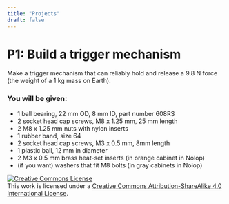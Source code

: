 ```yaml
---
title: "Projects"
draft: false
---
```

<!--

--------------------------------------------------------- HEY, YOU FOUND THE OLD PROJECT DESCRIPTIONS FROM 2020! THESE ARE NOT THE SAME AS WHAT WE WILL DO IN 2022! We might repeat a couple, but don't rely on that for any major life decisions. ---------------------------------------------------------

# P6: New world, new problems

The requirements for prosperous life on our planet have changed with the arrival of COVID-19\. One of our responsibilities as engineers is to identify and explore emergent problem spaces. With COVID-19, some of the new problems are obvious-- we need more masks that can filter out virus particles and ventilators that can help the sick breathe. Some of the new problems are less obvious, relating to longer term changes to our behavior as a society. For example, shared transportation (cars, buses, trains) may change dramatically.

Design a mechanical or electro-mechanical system with the following characteristics:

1.  it addresses a new problem brought on by COVID-19, and
2.  it can plausibly be fabricated and sold in the likely economic climate.

Instead of our usual process of prototyping and iterative fabrication, we'll have slightly different milestones; the deadlines are listed at the bottom.

For the first stage, you should generate no fewer than 20 ideas. "What, 20 ideas! That's madness!" you yell at the ceiling. But no, it is important. When you generate surplus ideas, you force yourselves to go beyond your initial conception of the problem space. Some of the ideas will be useless, but a useless idea can often lead the way to a fruitful one. Please post your list of 20 ideas as a numbered list on the [#inventive-design](https://nolop.slack.com/app_redirect?channel=inventive-design) Slack channel. Each idea should have as short a description as possible while still being comprehensible. Once the ideas are posted, please give 6 of your peers feedback in the comments.

For the second stage, narrow down to one idea that you would like to pursue. You do not have to post anything or notify anyone about your selection, but you should really decide, or you won't have time for the next stage.

For the third stage, post on the [#inventive-design](https://nolop.slack.com/app_redirect?channel=inventive-design) Slack channel a list of 3-5 design requirements for your device. They should generally be quantifiable metrics, though normative characteristics (like, "the machine should be bright colored") are okay for non-quantifiable features. Let me add that this might _seem_ like a bunch of malarkey, it is repeatedly the case that omitted or erroneous design requirements are the eternal nemesis of new designs. Like, that's nice that you want to make a mask to filter out viruses-- how fine does your filter need to be so you're not just trying to stop water with a net? There can be no magic solutions here.

The fourth stage is conventional: make a CAD model and post it to the [#inventive-design](https://nolop.slack.com/app_redirect?channel=inventive-design) Slack channel. Once the ideas are posted, please give 6 of your peers feedback in the comments.

The last stage is mostly conventional: revise your CAD model, repost, and please give feedback to your peers. As part of your final design, please estimate the cost of fabrication of your device.

### Milestones

P6 twenty ideas: Tuesday, April 7, by noon.

P6 one idea: Thursday, April 9, by noon.

P6 requirements: Tuesday, April 14, by noon.

P6 design review: Thursday, April 16, by noon.

P6 final design: Thursday, April 23, by noon.

# P5: Element of a 22-piece kinetic art installation

Build a 11" x 16" panel that has the following characteristics:

1.  it is largely translucent,
2.  it has a timing sprocket in the lower left corner that, when slowly rotated with a torque of less than 10 oz-in, makes its appearance change through purely mechanical means,
3.  it has no words, logos, or other explicit messages, and
4.  it is generally respectful of the workspace around it, i.e. no irritating bells or oozing liquids.

The panels, if you assent, will be installed in the 11" x 16" panes of the windows of the Nolop red zone that face the SEC patio. Each panel will be driven by a stepper motor. The motors will slowly rotate, turning on at dusk and turning off at midnight. Passersby will be entranced by the luminous wonder you have created.

### You will be given:

*   1 GT2 timing belt pulley with a 5 mm bore
*   [1 flange coupler with a 5 mm bore](https://www.amazon.com/Coupling-Support-Hardness-Fittings-Connector/dp/B07L1FMBBC/)
*   as much 5 mm stainless steel rod as you need, within reason

The exact dimensions and more subtle mechanical details will be more thoroughly specified by Tuesday, March 10.

P5 design review: Tuesday, March 10, at the start of class.

P5 proto: Tuesday, March 24, at the start of class.

P5 final: Tuesday, March 31, at the start of class.

# P4: Gravity-powered record player

With your partner, build a gravity-powered record player. It should be able to play a 7" diameter record for 4.5 minutes at 45 RPM. If you decide you need a horn to amplify the sound, **do not 3D print one**. Instead, use folded sheet metal, cardboard, or the like. You might make a trigger mechanism that would start the record playing.

### You will be given:

*   1 vinyl record
*   4 or 5 steel needles
*   As many bricks as you request, within reason

P4 design calculations: Thursday, February 13, at the start of class.

P4 design review: Tuesday, February 18, at the start of class.

P4 proto: Tuesday, February 25, at the start of class. The record should spin under gravity power by this date.

P4 final: Tuesday, March 3, at the start of class.

# P3: Folded mask or costume

Make a 3D folded mask or costume. It need not be laser-cut, but you must make a CAD model that shows the mask or costume in its folded and unfolded states. It should not be traced from an existing design of picture (unless you also drew the picture). It can cover just your face, or your whole head, but it should be 3 dimensional. It can be made of anything that folds: chipboard, thick paper, thin sheet metal, or anything else you can get. Ancillary decorations, like mustaches, are okay, but the core of the mask should be folded. It should be secured to your head somehow, so you can actually wear it.

One more requirement: **You must make (and retain or document) three prototypes.**

You will be given: nothing, but if you want thin aluminum sheet, we can get it by Friday.

Project due: Tuesday, February 11, at the start of class. Please email me a screenshot of your CAD model in folded and unfolded states by that time.

# P2: Hidden mechanism box for kids

Make a mechanism in a box that connects two opposing rods and survives exploration by kids. It should have the properties listed below.

*   When you push rod A into the box, rod B moves into the box in a symmetrical fashion. When you pull A out, B emerges too.
*   Rods A and B cannot be removed
*   The top and sides of the box are opaque, hiding the mechanism. The top should not have fasteners if those fasteners would reveal the nature of the mechanism.
*   The bottom is transparent, or in some way reveals the nature of the mechanism.
*   The mechanism should be durable when exposed to kids.
*   The mechanism should have a satisfying feel-- this might mean detents, no rattling, or smooth motion, but it depends on the mechanism.

You will be given: 2 maple dowels, 3/8" in diameter and 8" long.

Prototype due: Tuesday, January 28, at the start of class. The prototype should test the mechanism, but need not be sealed up.

Project due: Tuesday, February 4, at the start of class.
-->

# P1: Build a trigger mechanism

Make a trigger mechanism that can reliably hold and release a 9.8 N force (the weight of a 1 kg mass on Earth).

### You will be given:

*   1 ball bearing, 22 mm OD, 8 mm ID, part number 608RS
*   2 socket head cap screws, M8 x 1.25 mm, 25 mm length
*   2 M8 x 1.25 mm nuts with nylon inserts
*   1 rubber band, size 64
*   2 socket head cap screws, M3 x 0.5 mm, 8mm length
*   1 plastic ball, 12 mm in diameter
*   2 M3 x 0.5 mm brass heat-set inserts (in orange cabinet in Nolop)
*   (if you want) washers that fit M8 bolts (in gray cabinets in Nolop)

[![Creative Commons License](https://i.creativecommons.org/l/by-sa/4.0/88x31.png)](http://creativecommons.org/licenses/by-sa/4.0/)  
This work is licensed under a [Creative Commons Attribution-ShareAlike 4.0 International License](http://creativecommons.org/licenses/by-sa/4.0/).
